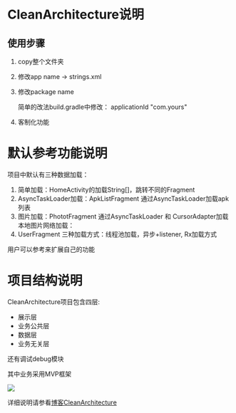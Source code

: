 # CleanArchitecture说明

## 使用步骤

1. copy整个文件夹
2. 修改app name -> strings.xml
3. 修改package name

	简单的改法build.gradle中修改： applicationId "com.yours" 

4. 客制化功能

# 默认参考功能说明

项目中默认有三种数据加载：

1. 简单加载：HomeActivity的加载String[]，跳转不同的Fragment
2. AsyncTaskLoader加载：ApkListFragment 通过AsyncTaskLoader加载apk列表
3. 图片加载：PhototFragment 通过AsyncTaskLoader 和 CursorAdapter加载本地图片网络加载：
4. UserFragment 三种加载方式：线程池加载，异步+listener, Rx加载方式

用户可以参考来扩展自己的功能

# 项目结构说明

CleanArchitecture项目包含四层: 

- 展示层
- 业务公共层
- 数据层
- 业务无关层

还有调试debug模块

其中业务采用MVP框架

![](https://i.imgur.com/5X0VIG0.jpg)

详细说明请参看[博客CleanArchitecture](http://vivianking6855.github.io/2018/03/30/Template-Open/)

